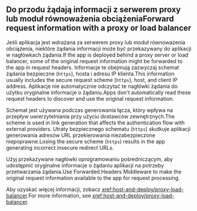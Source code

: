 ## <a name="forward-request-information-with-a-proxy-or-load-balancer"></a><span data-ttu-id="e647b-101">Do przodu żądają informacji z serwerem proxy lub moduł równoważenia obciążenia</span><span class="sxs-lookup"><span data-stu-id="e647b-101">Forward request information with a proxy or load balancer</span></span>

<span data-ttu-id="e647b-102">Jeśli aplikacja jest wdrażana za serwerem proxy lub moduł równoważenia obciążenia, niektóre żądania informacji może być przekazywany do aplikacji w nagłówkach żądania.</span><span class="sxs-lookup"><span data-stu-id="e647b-102">If the app is deployed behind a proxy server or load balancer, some of the original request information might be forwarded to the app in request headers.</span></span> <span data-ttu-id="e647b-103">Informacje te obejmują zazwyczaj schemat żądania bezpieczne (`https`), hosta i adresu IP klienta.</span><span class="sxs-lookup"><span data-stu-id="e647b-103">This information usually includes the secure request scheme (`https`), host, and client IP address.</span></span> <span data-ttu-id="e647b-104">Aplikacje nie automatycznie odczytać te nagłówki żądania do użytku oryginalne informacje o żądaniu.</span><span class="sxs-lookup"><span data-stu-id="e647b-104">Apps don't automatically read these request headers to discover and use the original request information.</span></span>

<span data-ttu-id="e647b-105">Schemat jest używana podczas generowania łącza, który wpływa na przepływ uwierzytelniania przy użyciu dostawców zewnętrznych.</span><span class="sxs-lookup"><span data-stu-id="e647b-105">The scheme is used in link generation that affects the authentication flow with external providers.</span></span> <span data-ttu-id="e647b-106">Utraty bezpiecznego schematu (`https`) skutkuje aplikacji generowania adresów URL przekierowania niezabezpieczone niepoprawne.</span><span class="sxs-lookup"><span data-stu-id="e647b-106">Losing the secure scheme (`https`) results in the app generating incorrect insecure redirect URLs.</span></span>

<span data-ttu-id="e647b-107">Użyj przekazywane nagłówki oprogramowaniu pośredniczącym, aby udostępnić oryginalne informacje o żądaniu aplikacji na potrzeby przetwarzania żądania.</span><span class="sxs-lookup"><span data-stu-id="e647b-107">Use Forwarded Headers Middleware to make the original request information available to the app for request processing.</span></span>

<span data-ttu-id="e647b-108">Aby uzyskać więcej informacji, zobacz <xref:host-and-deploy/proxy-load-balancer>.</span><span class="sxs-lookup"><span data-stu-id="e647b-108">For more information, see <xref:host-and-deploy/proxy-load-balancer>.</span></span>
